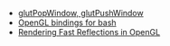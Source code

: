 - [glutPopWindow, glutPushWindow](https://www.opengl.org/resources/libraries/glut/spec3/node25.html)
- [OpenGL bindings for bash](https://opensource.com/article/18/4/opengl-bindings-bash) 
- [Rendering Fast Reflections in OpenGL](http://ftp.sgi.com/opengl/contrib/mjk/tips/Reflect.html)
